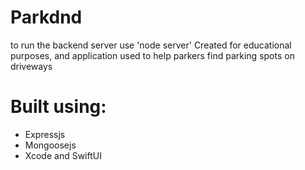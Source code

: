 # Parkdnd
to run the backend server use 'node server'
Created for educational purposes, and application used to help parkers find parking spots on driveways

# Built using:
<ul>
<li>Expressjs</li>
<li>Mongoosejs</li>
<li>Xcode and SwiftUI</li>
</ul>
